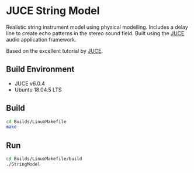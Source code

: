 # JUCE String Model

Realistic string instrument model using physical modelling. Includes a delay line
to create echo patterns in the stereo sound field. Built using the [JUCE](https://github.com/juce-framework/JUCE) 
audio application framework.

Based on the excellent tutorial by [JUCE](https://docs.juce.com/master/tutorial_dsp_delay_line.html).

## Build Environment
* JUCE v6.0.4
* Ubuntu 18.04.5 LTS

## Build
```bash
cd Builds/LinuxMakefile
make
```

## Run
```bash
cd Builds/LinuxMakefile/build
./StringModel
```